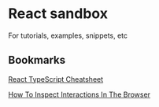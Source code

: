 # React sandbox

For tutorials, examples, snippets, etc

## Bookmarks

[React TypeScript Cheatsheet](https://react-typescript-cheatsheet.netlify.app/docs/basic/getting-started/basic_type_example/)

[How To Inspect Interactions In The Browser](https://www.builder.io/blog/inspect-interactions-in-the-browser)
